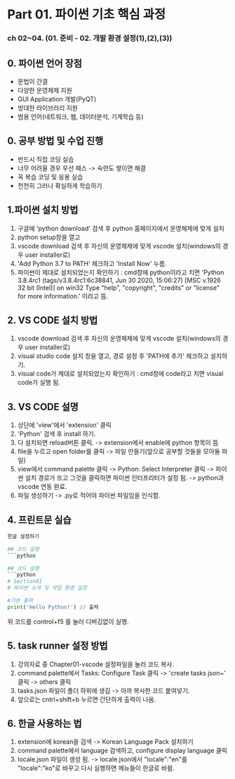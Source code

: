 # Part 01. 파이썬 기초 핵심 과정
### ch 02~04. (01. 준비 - 02. 개발 환경 설정(1),(2),(3))

## 0. 파이썬 언어 장점
- 문법이 간결
- 다양한 운영체제 지원
- GUI Application 개발(PyQT)
- 방대한 라이브러리 지원
- 범용 언어(네트워크, 웹, 데이터분석, 기계학습 등)

## 0. 공부 방법 및 수업 진행
- 반드시 직접 코딩 실습
- 너무 어려울 경우 우선 패스 -> 숙련도 쌓이면 해결
- 꼭 복습 코딩 및 응용 실습
- 천천히 그러나 확실하게 학습하기

## 1.파이썬 설치 방법
1. 구글에 'python download' 검색 후 python 홈페이지에서 운영체제에 맞게 설치
2. python setup창을 열고 
3. vscode download 검색 후 자신의 운영체제에 맞게 vscode 설치(windows의 경우 user installer로)
4. 
     'Add Python 3.7 to PATH' 체크하고 'Install Now' 누름.
3. 파이썬이 제대로 설치되었는지 확인하기 : cmd창에 python이라고 치면 'Python 3.8.4rc1 (tags/v3.8.4rc1:6c38841, Jun 30 2020, 15:06:27) [MSC v.1926 32 bit (Intel)] on win32 Type "help", "copyright", "credits" or "license" for more information.' 이라고 뜸.

## 2. VS CODE 설치 방법
1.  vscode download 검색 후 자신의 운영체제에 맞게 vscode 설치(windows의 경우 user installer로)
2. visual studio code 설치 창을 열고, 경로 설정 후 'PATH에 추가' 체크하고 설치하기.
3. visual code가 제대로 설치되었는지 확인하기 : cmd창에 code라고 치면 visual code가 실행 됨.

## 3. VS CODE 설명
1. 상단에 'view'에서 'extension' 클릭
2. 'Python' 검색 후 install 하기.
3. 다 설치되면 reload버튼 클릭. -> extension에서 enable에 python 항목이 뜸
4. file을 누르고 open folder를 클릭 -> 파일 만들기(앞으로 공부할 것들을 모아둘 파일)
5. view에서 command palette 클릭 -> Python: Select Interpreter 클릭 ->  파이썬 설치 경로가 뜨고 그것을 클릭하면 파이썬 인터프리터가 설정 됨. -> python과 vscode 연동 완료.
6. 파일 생성하기 -> .py로 적어야 파이썬 파일임을 인식함.

## 4. 프린트문 실습
```python
한글 설정하기

## 코드 설명
```python

## 코드 설명
```python
# Section01
# 파이썬 소개 및 작업 환경 설정

#기본 출력
print('Hello Python!') // 출력
```
위 코드를 control+f5 를 눌러 디버깅없이 실행.

## 5. task runner 설정 방법
1. 강의자료 중 Chapter01-vscode 설정파일을 눌러 코드 복사.
2. command palette에서 Tasks: Configure Task 클릭 -> 'create tasks json~'  클릭 -> others 클릭
3. tasks.json 파일이 폴더 하위에 생김 -> 아까 복사한 코드 붙여넣기.
4. 앞으로는 cntrl+shift+b 누르면 간단하게 출력이 나옴.

## 6. 한글 사용하는 법
1. extension에 korean을 검색 -> Korean Language Pack 설치하기
2.  command palette에서 language 검색하고, configure display language 클릭 
3. locale.json 파일이 생성 됨. -> locale.json에서 "locale":"en"를 "locale":"ko"로 바꾸고 다시 실행하면 메뉴들이 한글로 바뀜.
<!--stackedit_data:
eyJoaXN0b3J5IjpbMTk1NzQ2ODMxNF19
-->